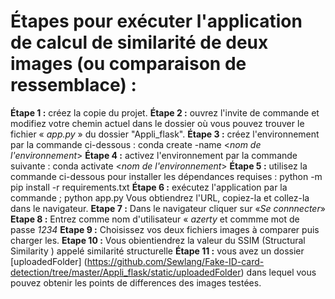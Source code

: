 # Étapes pour exécuter l'application de calcul de similarité de deux images (ou comparaison de ressemblace) :

**Étape 1 :** créez la copie du projet.
**Étape 2 :** ouvrez l'invite de commande et modifiez votre chemin actuel
dans le dossier où vous pouvez trouver le fichier « *app.py* » du dossier "Appli_flask".
**Étape 3 :** créez l'environnement par la commande ci-dessous :
conda create -name <*nom de l'environnement*>
**Étape 4 :** activez l'environnement par la commande suivante :
conda activate <*nom de l'environnement*>
**Étape 5 :** utilisez la commande ci-dessous pour installer les dépendances requises :
python -m pip install -r requirements.txt
**Étape 6 :** exécutez l'application par la commande ;
python app.py
Vous obtiendrez l'URL, copiez-la et collez-la dans le navigateur.
**Etape 7 :** Dans le navigateur cliquer sur «*Se connnecter*»
**Etape 8 :** Entrez comme nom d'utilisateur « *azerty* et commme mot de passe *1234*
**Etape 9 :** Choisissez vos deux fichiers images à comparer puis charger les.
**Etape 10 :** Vous obientiendrez la valeur du SSIM (Structural Similarity ) appelé similarité structurelle
**Étape 11 :** vous avez un dossier [uploadedFolder] (https://github.com/Sewlang/Fake-ID-card-detection/tree/master/Appli_flask/static/uploadedFolder) dans lequel vous pouvez obtenir les points de differences des images testées.